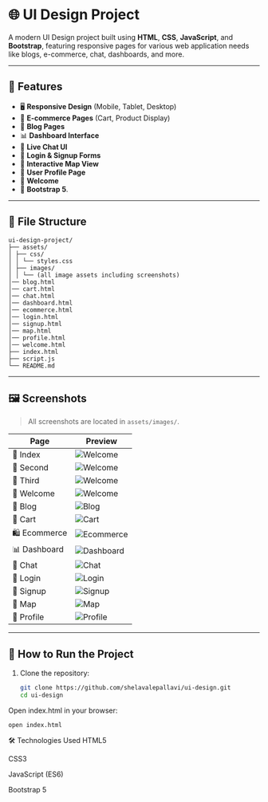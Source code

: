 # 🌐 UI Design Project

A modern UI Design project built using **HTML**, **CSS**, **JavaScript**, and **Bootstrap**, featuring responsive pages for various web application needs like blogs, e-commerce, chat, dashboards, and more.

---

## 🚀 Features

- 🖥️ **Responsive Design** (Mobile, Tablet, Desktop)
- 🛒 **E-commerce Pages** (Cart, Product Display)
- 📝 **Blog Pages**
- 📊 **Dashboard Interface**
- 💬 **Live Chat UI**
- 🔐 **Login & Signup Forms**
- 📍 **Interactive Map View**
- 👤 **User Profile Page**
- 👋 **Welcome**
- 🎨 **Bootstrap 5**.

---

## 📁 File Structure
```
ui-design-project/
├── assets/
│ ├── css/
│ │ └── styles.css
│ ├── images/
│ │ └── (all image assets including screenshots)
│── blog.html
│── cart.html
│── chat.html
│── dashboard.html
│── ecommerce.html
│── login.html
│── signup.html
│── map.html
│── profile.html
│── welcome.html
├── index.html
├── script.js
└── README.md
```

---

## 🖼️ Screenshots

> All screenshots are located in `assets/images/`.

| Page | Preview |
|------|---------|
| 👋 Index | ![Welcome](assets/images/screenshots/index.png) |
| 👋 Second | ![Welcome](assets/images/screenshots/second.png) |
| 👋 Third | ![Welcome](assets/images/screenshots/third.png) |
| 👋 Welcome | ![Welcome](assets/images/screenshots/welcome.png) |
| 📝 Blog | ![Blog](assets/images/screenshots/blog.png) |
| 🛒 Cart | ![Cart](assets/images/screenshots/cart.png) |
| 🛍️ Ecommerce | ![Ecommerce](assets/images/screenshots/ecommerce.png) |
| 📊 Dashboard | ![Dashboard](assets/images/screenshots/dashboard.png) |
| 💬 Chat | ![Chat](assets/images/screenshots/chat.png) |
| 🔐 Login | ![Login](assets/images/screenshots/login.png) |
| 🔐 Signup | ![Signup](assets/images/screenshots/signup.png) |
| 📍 Map | ![Map](assets/images/screenshots/map.png) |
| 👤 Profile | ![Profile](assets/images/screenshots/about.png) |

---

## 🔧 How to Run the Project

1. Clone the repository:
   ```bash
   git clone https://github.com/shelavalepallavi/ui-design.git
   cd ui-design
   
Open index.html in your browser:

```
open index.html
```


🛠️ Technologies Used
HTML5

CSS3

JavaScript (ES6)

Bootstrap 5

